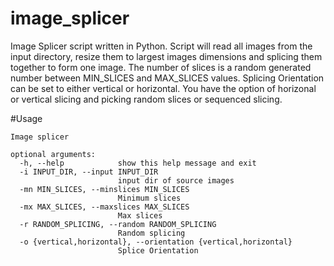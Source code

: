 # image_splicer

Image Splicer script written in Python.
Script will read all images from the input directory, resize them to largest images dimensions
and splicing them together to form one image. The number of slices is a random generated number
between MIN_SLICES and MAX_SLICES values.
Splicing Orientation can be set to either vertical or horizontal.
You have the option of horizonal or vertical slicing and picking random slices or sequenced slicing.


#Usage
```
Image splicer

optional arguments:
  -h, --help            show this help message and exit
  -i INPUT_DIR, --input INPUT_DIR
                        input dir of source images
  -mn MIN_SLICES, --minslices MIN_SLICES
                        Minimum slices
  -mx MAX_SLICES, --maxslices MAX_SLICES
                        Max slices
  -r RANDOM_SPLICING, --random RANDOM_SPLICING
                        Random splicing
  -o {vertical,horizontal}, --orientation {vertical,horizontal}
                        Splice Orientation
```
